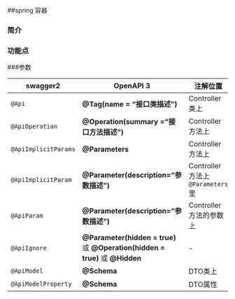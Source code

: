 ##spring 容器 

### 简介

### 功能点

###参数



| swagger2             | **OpenAPI 3**                                                | 注解位置                           |
| -------------------- | ------------------------------------------------------------ | ---------------------------------- |
| `@Api`               | **@Tag(name = “接口类描述”)**                                | Controller 类上                    |
| `@ApiOperation`      | **@Operation(summary =“接口方法描述”)**                      | Controller 方法上                  |
| `@ApiImplicitParams` | **@Parameters**                                              | Controller 方法上                  |
| `@ApiImplicitParam`  | **@Parameter(description=“参数描述”)**                       | Controller 方法上 `@Parameters` 里 |
| `@ApiParam`          | **@Parameter(description=“参数描述”)**                       | Controller 方法的参数上            |
| `@ApiIgnore`         | **@Parameter(hidden = true)** 或 **@Operation(hidden = true)** 或 **@Hidden** | -                                  |
| `@ApiModel`          | **@Schema**                                                  | DTO类上                            |
| `@ApiModelProperty`  | **@Schema**                                                  | DTO属性|


